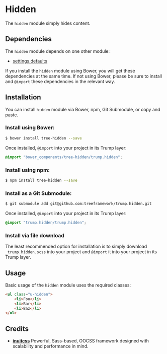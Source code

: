 # Hidden

The `hidden` module simply hides content.

## Dependencies

The `hidden` module depends on one other module:

* [settings.defaults](https://github.com/treeframework/settings.defaults)

If you install the `hidden` module using Bower, you will get these dependencies
at the same time. If not using Bower, please be sure to install and `@import`
these dependencies in the relevant way.

## Installation

You can install `hidden` module via Bower, npm, Git Submodule, or copy and
paste.

### Install using Bower:

```sh
$ bower install tree-hidden --save
```

Once installed, `@import` into your project in its Trump layer:

```scss
@import "bower_components/tree-hidden/trump.hidden";
```

### Install using npm:

```sh
$ npm install tree-hidden --save
```

### Install as a Git Submodule:

```sh
$ git submodule add git@github.com:treeframework/trump.hidden.git
```

Once installed, `@import` into your project in its Trump layer:

```scss
@import "trump.hidden/trump.hidden";
```

### Install via file download

The least recommended option for installation is to simply download
`_trump.hidden.scss` into your project and `@import` it into your project
in its Trump layer.

## Usage

Basic usage of the `hidden` module uses the required classes:

```html
<ul class="u-hidden">
    <li>Foo</li>
    <li>Bar</li>
    <li>Baz</li>
</ul>
```

## Credits

* **[inuitcss](https://github.com/inuitcss)** Powerful, Sass-based, OOCSS
framework designed with scalability and performance in mind.
